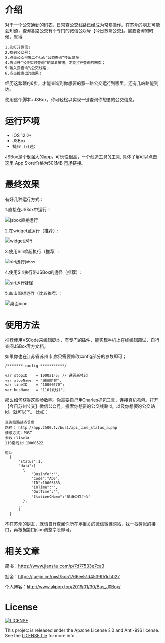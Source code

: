 # 介绍

对于一个公交通勤的码农，日常查公交线路已经成为常规操作。在苏州的朋友可能会知道，查询各路公交有个专门的微信公众号【今日苏州公交】。需要查询的时候，就得
```
1.先打开微信；
2.找到公众号；
3.点击公众号第二个tab“公交查询”呼出菜单；
4.再点开“公交实时查询”的菜单按钮，才能打开查询的网页；
5.输入要查询的公交线路；
6.点击搜索出的结果；
```
经历这繁琐的6步，才能查询到你想要的那一路公交运行到哪里，还有几站路能到达。

使用这个脚本+JSBox，你可轻松以实现一键查询你想要的公交信息。

# 运行环境

- iOS 12.0+
- JSBox 
- 捷径（可选）

JSBox是个很强大的app，可玩性很高，一个创造工具的工具, 具体了解可以点击[这里](https://sspai.com/post/42361)
App Store价格为50RMB [市场链接](https://itunes.apple.com/cn/app/jsbox/id1312014438?mt=8)。


# 最终效果
有好几种运行方式：

1.直接在JSBox中运行：

<img src="Images/jsbox_run.gif" alt="jsbox直接运行">

2.在widget里运行（推荐）:

<img src="Images/widget.gif" alt="widget运行">

3.使用Siri唤起执行（推荐）:

<img src="Images/siri_run_jsbox.gif" alt="siri运行jsbox">

4.使用Siri执行带JSBox的捷径（推荐）：

<img src="Images/siri.gif" alt="siri运行捷径">

5.点击图标运行（比较推荐）:

<img src="Images/icon_launch_jsbox.gif" alt="桌面icon">

# 使用方法
  
  推荐使用VSCode来编辑脚本，有专门的插件，能实现手机上在线编辑调试，自行查阅JSBox官方文档。
  
  如果你也在江苏省苏州市,你只需要修改config部分的参数即可；
  
  ```
  /******* config ***********/

  var stopID    = 10002145; // 通园新村id
  var stopName  = "通园新村";
  var lineID    = "10000570";
  var busName   = "110(北线)";
  
  ```
  
  那么如何获得这些参数呢。你需要自己用Charles抓包工具，连接真机抓包。打开【今日苏州公交】微信公众号，搜索你想要的公交线路id，以及你想要的公交站id，就可以了。
  比如：
  
  ```
  查询线路站点信息
  路径： http://app.2500.tv/bus1/api_line_status_a.php
  请求方式：POST
  参数：lineID 
  110南线id 10000522

  返回
    {
      "status":1,
      "data":[
        {
            "BusInfo":"",
            "Code":"ADU",
            "ID":10003883,
            "InTime":"",
            "OutTime":"",
            "StationCName":"星塘公交中心"
        },
        ...
        ]
    }

  ```
  
  不在苏州的朋友，就请自行查阅你所在地相关的微信微博网站，找一找类似的接口，再根据接口json调整字段即可。
  
# 相关文章

简书：https://www.jianshu.com/p/7d77533e7ca3 

掘金：https://juejin.im/post/5c51766ee51d4539f51db027

个人博客：http://www.akpop.top/2019/01/30/Bus_JSBox/

# License
[![LICENSE](https://img.shields.io/badge/license-Anti%20996-blue.svg)](https://github.com/996icu/996.ICU/blob/master/LICENSE)

This project is released under the Apache License 2.0 and Anti-996 license. See the [LICENSE file](LICENSE) for more info.
